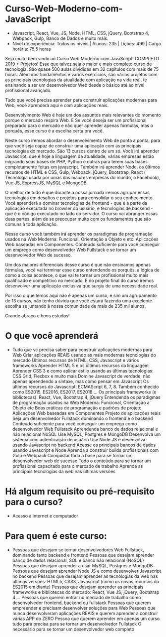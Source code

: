 # Curso-Web-Moderno-com-JavaScript

- Javascript, React, Vue, JS, Node, HTML, CSS, jQuery, Bootstrap 4, Webpack, Gulp, Banco de Dados e muito mais. 
- Nível de experiência: Todos os níveis | Alunos: 235 | Lições: 499 | Carga horária: 75,5 horas 

Seja muito bem vindo ao Curso Web Moderno com JavaScript! COMPLETO 2019 + Projetos! Esse que talvez seja o maior e mais completo curso de tecnologia. São quase 500 aulas divididas em 32 capítulos com mais de 75 horas. Além dos fundamentos e vários exercícios, são vários projetos com as principais tecnologias da atualidade com aplicação na vida real, te ensinando a ser um desenvolvedor Web desde o básico até ao nível profissional avançado.

Tudo que você precisa aprender para construir aplicações modernas para Web, você aprenderá aqui e com aplicações reais.

Desenvolvimento Web é hoje um dos assuntos mais relevantes do momento porque o mercado respira Web. E Se você deseja ser um profissional preparado para o mercado e não quer aprender apenas fórmulas, mas o porquês, esse curso é a escolha certa pra você.

Neste curso iremos abordar o desenvolvimento Web de ponta a ponta, para que você seja capaz de construir uma aplicação com as principais tecnologias do mercado. São 13 cursos dentro de um só. Você irá aprender Javascript, que é hoje a linguagem da atualidade, várias empresas estão migrando suas bases de PHP, Python e outras para terem suas bases completamente feitas em javascript. Também irá aprender Node, os últimos recursos de HTML e  CSS, Gulp, Webpack, jQuery, Bootstrap, React ( Tecnologia usada por umas das maiores empresas do mundo, o Facebook), Vue JS, ExpressJS, MySQL e MongoDB.

O melhor de tudo é que durante a nossa jornada iremos agrupar essas tecnologias em desafios e projetos para consolidar o seu conhecimento. Você aprenderá a dominar tecnologias de frontend - que é a parte da aplicação executada no browser do usuário, e tecnologias de backend - que é o código executado no lado do servidor. O curso vai abranger essas duas partes, além de se preocupar muito com os fundamentos que são comuns à toda aplicação.

Nesse curso você também irá aprender os paradigmas de programação usados na Web Moderna: Funcional, Orientação a Objeto e etc. Aplicações Web baseadas em Componentes. Conteúdo suficiente para você conseguir um emprego como desenvolvedor Web Fullstack e se tornar um desenvolvedor Web de sucesso.

Um dos maiores diferenciais desse curso é que não ensinamos apenas fórmulas, você vai terminar esse curso entendendo os porquês, a lógica de como a coisa acontece, o que vai te tornar um profissional muito mais qualificado e competitivo no mercado. E no projeto final do curso iremos desenvolver uma aplicação exclusiva que surgiu de uma necessidade real.

Por isso o que temos aqui não é apenas um curso, e sim um agrupamento de 13 cursos, não tenho dúvida que você estará fazendo uma excelente escolha se juntando à nossa comunidade de mais de 235 mil alunos.

Grande abraço e bons estudos!

# O que você aprenderá
-   Tudo que vc precisa saber para construir aplicações modernas para Web
    Criar aplicações REAIS usando as mais modernas tecnologias do mercado
    Últimos recursos de HTML, CSS, Javascript e vários frameworks
    Aprender HTML 5 e os últimos recursos da linguagem
    Aprender CSS 3 e como aplicar estilo usando as últimas tecnologias: CSS Grid, Flexbox e muito mais
    Domine Javascript de verdade, não apenas aprendendo a sintaxe, mas como pensar em Javascript
    Os últimos recursos do Javascript: ECMAScript 6, 7, 8. Também conhecido como ES2015, ES2016, ES2017, ES2018 ...
    Os principais frameworks (e bibliotecas): React, Vue, Bootstrap 4, jQuery
    Entendenda os paradigmas de programação usados na Web Moderna: Funcional, Orientação a Objeto etc
    Boas práticas de programação e padrões de projeto
    Aplicações Web baseadas em Componentes
    Projeto de aplicações reais
    Seja um desenvolvedor Fullstack dominando o frontend e o backend
    Conteúdo suficiente para você conseguir um emprego como desenvolvedor Web Fullstack
    Aprendenda banco de dados relacional e não relacional NoSQL
    Use MySQL, Postgres e MongoDB
    Desenvolva um sistema com autenticação de usuário
    Use Node JS e desenvolva usando Javascript no backend
    Acesse os principais bancos de dados usando Javascript e Node
    Aprenda a construir builds profissionais com Gulp e Webpack
    Conquistar toda a base para se tornar um desenvolvedor web de sucesso
    Todo o conteúdo para se tornar um profissional capacitado para o mercado de trabalho
    Aprenda as principais tecnologias da web nas últimas versões

# Há algum requisito ou pré-requisito para o curso?
-   Acesso à internet e computador

# Para quem é este curso:
-   Pessoas que desejam se tornar desenvolvedores Web Fullstack, dominando tanto backend e frontend
    Pessoas que desejam aprender banco de dados relacional, SQL e banco não relacional (NoSQL)
    Pessoas que desejam aprender a usar MySQL, Postgres e MongoDB
    Pessoas que desejam aprender Node JS e como desenvolver Javascript no backend
    Pessoas que desejam aprender as tecnologias da web nas últimas versões: HTML5, CSS3, Javascript (como os novos recursos do ES2015 em diante)
    Pessoas que desejam aprender as principais frameworks e bibliotecas do mercado: React, Vue JS, jQuery, Bootstrap 4 ...
    Pessoas que querem entrar no mercado de trabalho como desenvolvedor frontend, backend ou fullstack
    Pessoas que querem empreender e precisam desenvolver soluções para Web
    Pessoas que nunca desenvolveram aplicações REAIS e querem aprender a construir várias APP do ZERO
    Pessoa que querem aprender em apenas um curso tudo para precisa para se tornar um desenvolvedor Fullstack
    O necessário para se tornar um desenvolvedor web completo